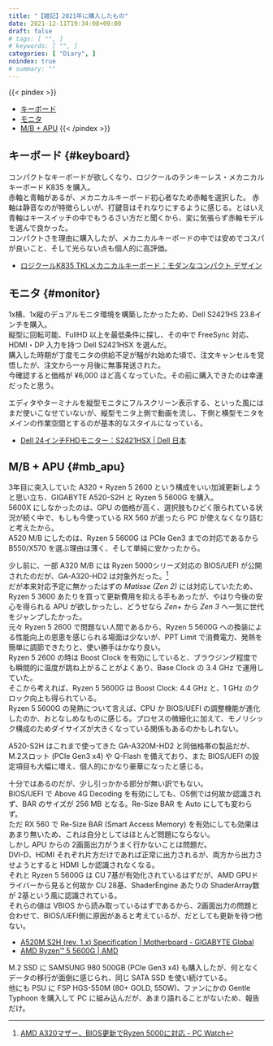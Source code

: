 ```yaml
---
title: "【雑記】2021年に購入したもの"
date: 2021-12-11T19:34:08+09:00
draft: false
# tags: [ "", ]
# keywords: [ "", ]
categories: [ "Diary", ]
noindex: true
# summary: ""
---
```


{{< pindex >}}
 * [キーボード](#keyboard)
 * [モニタ](#monitor)
 * [M/B + APU](#mb_apu)
{{< /pindex >}}

## キーボード {#keyboard}

コンパクトなキーボードが欲しくなり、ロジクールのテンキーレス・メカニカルキーボード K835 を購入。  
赤軸と青軸があるが、メカニカルキーボード初心者なため赤軸を選択した。
赤軸は静音なのが特徴らしいが、打鍵音はそれなりにするように感じる。とはいえ青軸はキースイッチの中でもうるさい方だと聞くから、変に気張らず赤軸モデルを選んで良かった。  
コンパクトさを理由に購入したが、メカニカルキーボードの中では安めでコスパが良いこと、そして光らない点も個人的に高評価。  

 * [ロジクールK835 TKLメカニカルキーボード：モダンなコンパクト デザイン](https://www.logicool.co.jp/ja-jp/products/keyboards/k835-tkl-mechanical.html#specs)

## モニタ {#monitor}

1x横、1x縦のデュアルモニタ環境を構築したかったため、Dell S2421HS 23.8インチを購入。  
縦型に回転可能、FullHD 以上を最低条件に探し、その中で FreeSync 対応、HDMI・DP 入力を持つ Dell S2421HSX を選んだ。  
購入した時期が丁度モニタの供給不足が騒がれ始めた頃で、注文キャンセルを覚悟したが、注文から一ヶ月後に無事発送された。  
今確認すると価格が &yen;6,000 ほど高くなっていた。その前に購入できたのは幸運だったと思う。  

エディタやターミナルを縦型モニタにフルスクリーン表示する、といった風にはまだ使いこなせていないが、縦型モニタ上側で動画を流し、下側と横型モニタをメインの作業空間とするのが基本的なスタイルになっている。  

 * [Dell 24インチFHDモニター：S2421HSX | Dell 日本](https://www.dell.com/ja-jp/shop/dell-s2421hsx-238%E3%82%A4%E3%83%B3%E3%83%81%E3%83%AF%E3%82%A4%E3%83%89%E3%83%A2%E3%83%8B%E3%82%BF%E3%83%BC%E3%83%95%E3%83%ABhd-ips%E9%9D%9E%E5%85%89%E6%B2%A2-hdmidp-%E5%9B%9E%E8%BB%A2-%E9%AB%98%E3%81%95%E8%AA%BF%E6%95%B4-freesync%E3%83%95%E3%83%AC%E3%83%BC%E3%83%A0%E3%83%AC%E3%82%B9/apd/210-axib/%E3%83%A2%E3%83%8B%E3%82%BF%E3%83%BC-%E3%83%A2%E3%83%8B%E3%82%BF%E3%83%BC%E3%82%A2%E3%82%AF%E3%82%BB%E3%82%B5%E3%83%AA%E3%83%BC#techspecs_section)

## M/B + APU {#mb_apu}

3年目に突入していた A320 + Ryzen 5 2600 という構成をいい加減更新しようと思い立ち、GIGABYTE A520-S2H と Ryzen 5 5600G を購入。  
5600X にしなかったのは、GPU の価格が高く、選択肢もひどく限られている状況が続く中で、もしも今使っている RX 560 が逝ったら PC が使えなくなり詰むと考えたから。  
A520 M/B にしたのは、Ryzen 5 5600G は PCIe Gen3 までの対応であるから B550/X570 を選ぶ理由は薄く、そして単純に安かったから。  

少し前に、一部 A320 M/B には Ryzen 5000シリーズ対応の BIOS/UEFI が公開されたのだが、GA-A320-HD2 は対象外だった。[^a320-uefi]  
だが本来対応予定に無かったはずの *Matisse (Zen 2)* には対応していたため、Ryzen 5 3600 あたりを買って更新費用を抑える手もあったが、やはり今後の安心を得られる APU が欲しかったし、どうせなら *Zen+* から *Zen 3* へ一気に世代をジャンプしたかった。  
元々 Ryzen 5 2600 で問題ない人間であるから、Ryzen 5 5600G への換装による性能向上の恩恵を感じられる場面は少ないが、PPT Limit で消費電力、発熱を簡単に調節できたりと、使い勝手はかなり良い。  
Ryzen 5 2600 の時は Boost Clock を有効にしていると、ブラウジング程度でも瞬間的に温度が跳ね上がることがよくあり、Base Clock の 3.4 GHz で運用していた。  
そこから考えれば、Ryzen 5 5600G は Boost Clock: 4.4 GHz と、1 GHz のクロック向上も得られている。  
Ryzen 5 5600G の発熱について言えば、CPU か BIOS/UEFI の調整機能が進化したのか、おとなしめなものに感じる。プロセスの微細化に加えて、モノリシック構成のためダイサイズが大きくなっている関係もあるのかもしれない。  

A520-S2H はこれまで使ってきた GA-A320M-HD2 と同価格帯の製品だが、M.2スロット (PCIe Gen3 x4) や Q-Flash を備えており、また BIOS/UEFI の設定項目も大幅に増え、個人的にかなり豪華になったと感じる。  

[^a320-uefi]: [AMD A320マザー、BIOS更新でRyzen 5000に対応 - PC Watch](https://pc.watch.impress.co.jp/docs/news/1366296.html)

十分ではあるのだが、少し引っかかる部分が無い訳でもない。  
BIOS/UEFI で Above 4G Decoding を有効にしても、OS側では何故か認識されず、BAR のサイズが 256 MB となる。Re-Size BAR を Auto にしても変わらず。  
ただ RX 560 で Re-Size BAR (Smart Access Memory) を有効にしても効果はあまり無いため、これは自分としてはほとんど問題にならない。  
しかし APU からの 2画面出力がうまく行かないことは問題だ。  
DVI-D、HDMI それぞれ片方だけであれば正常に出力されるが、両方から出力させようとすると HDMI しか認識されなくなる。  
それと Ryzen 5 5600G は CU 7基が有効化されているはずだが、AMD GPUドライバーから見ると何故か CU 28基、ShaderEngine あたりの ShaderArray数が 2基という風に認識されている。  
それらの値は VBIOS から読み取っているはずであるから、2画面出力の問題と合わせて、BIOS/UEFI側に原因があると考えているが、だとしても更新を待つ他ない。  

 * [A520M S2H (rev. 1.x) Specification | Motherboard - GIGABYTE Global](https://www.gigabyte.com/Motherboard/A520M-S2H-rev-1x/sp#sp)
 * [AMD Ryzen™ 5 5600G | AMD](https://www.amd.com/en/products/apu/amd-ryzen-5-5600g)

M.2 SSD に SAMSUNG 980 500GB (PCIe Gen3 x4) も購入したが、何となくデータの移行が面倒に感じられ、同じ SATA SSD を使い続けている。  
他にも PSU に FSP HGS-550M (80+ GOLD, 550W)、ファンにかの Gentle Typhoon を購入して PC に組み込んだが、あまり語れることがないため、報告だけ。  
